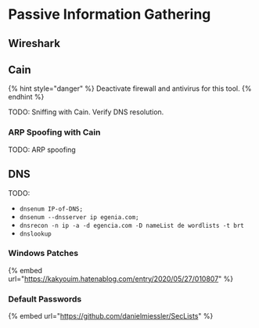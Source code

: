 # Passive Information Gathering

## Wireshark

## Cain

{% hint style="danger" %}
Deactivate firewall and antivirus for this tool.&#x20;
{% endhint %}

TODO: Sniffing with Cain. Verify DNS resolution.

### ARP Spoofing with Cain

TODO: ARP spoofing

## DNS

TODO:&#x20;

* `dnsenum IP-of-DNS;`
* `dnsenum --dnsserver ip egenia.com;`
* `dnsrecon -n ip -a -d egencia.com -D nameList de wordlists -t brt`
* `dnslookup`

### Windows Patches

{% embed url="https://kakyouim.hatenablog.com/entry/2020/05/27/010807" %}

### Default Passwords

{% embed url="https://github.com/danielmiessler/SecLists" %}

